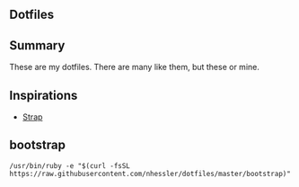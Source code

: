 Dotfiles
--------

## Summary

These are my dotfiles. There are many like them, but these or mine.

## Inspirations
* [Strap](https://github.com/MikeMcQuaid/strap)

## bootstrap
```shell
/usr/bin/ruby -e "$(curl -fsSL https://raw.githubusercontent.com/nhessler/dotfiles/master/bootstrap)"
```

